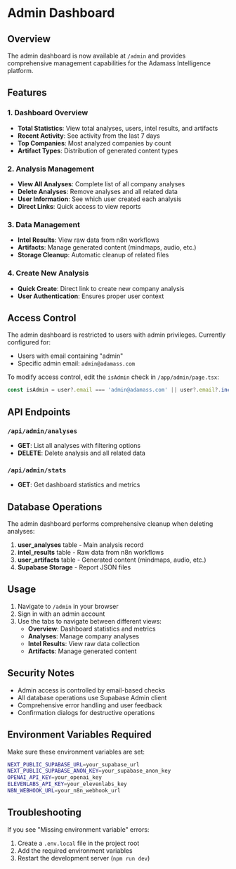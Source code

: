 # Admin Dashboard

## Overview

The admin dashboard is now available at `/admin` and provides comprehensive management capabilities for the Adamass Intelligence platform.

## Features

### 1. Dashboard Overview
- **Total Statistics**: View total analyses, users, intel results, and artifacts
- **Recent Activity**: See activity from the last 7 days
- **Top Companies**: Most analyzed companies by count
- **Artifact Types**: Distribution of generated content types

### 2. Analysis Management
- **View All Analyses**: Complete list of all company analyses
- **Delete Analyses**: Remove analyses and all related data
- **User Information**: See which user created each analysis
- **Direct Links**: Quick access to view reports

### 3. Data Management
- **Intel Results**: View raw data from n8n workflows
- **Artifacts**: Manage generated content (mindmaps, audio, etc.)
- **Storage Cleanup**: Automatic cleanup of related files

### 4. Create New Analysis
- **Quick Create**: Direct link to create new company analysis
- **User Authentication**: Ensures proper user context

## Access Control

The admin dashboard is restricted to users with admin privileges. Currently configured for:
- Users with email containing "admin"
- Specific admin email: `admin@adamass.com`

To modify access control, edit the `isAdmin` check in `/app/admin/page.tsx`:

```typescript
const isAdmin = user?.email === 'admin@adamass.com' || user?.email?.includes('admin');
```

## API Endpoints

### `/api/admin/analyses`
- **GET**: List all analyses with filtering options
- **DELETE**: Delete analysis and all related data

### `/api/admin/stats`
- **GET**: Get dashboard statistics and metrics

## Database Operations

The admin dashboard performs comprehensive cleanup when deleting analyses:

1. **user_analyses** table - Main analysis record
2. **intel_results** table - Raw data from n8n workflows  
3. **user_artifacts** table - Generated content (mindmaps, audio, etc.)
4. **Supabase Storage** - Report JSON files

## Usage

1. Navigate to `/admin` in your browser
2. Sign in with an admin account
3. Use the tabs to navigate between different views:
   - **Overview**: Dashboard statistics and metrics
   - **Analyses**: Manage company analyses
   - **Intel Results**: View raw data collection
   - **Artifacts**: Manage generated content

## Security Notes

- Admin access is controlled by email-based checks
- All database operations use Supabase Admin client
- Comprehensive error handling and user feedback
- Confirmation dialogs for destructive operations

## Environment Variables Required

Make sure these environment variables are set:

```bash
NEXT_PUBLIC_SUPABASE_URL=your_supabase_url
NEXT_PUBLIC_SUPABASE_ANON_KEY=your_supabase_anon_key
OPENAI_API_KEY=your_openai_key
ELEVENLABS_API_KEY=your_elevenlabs_key
N8N_WEBHOOK_URL=your_n8n_webhook_url
```

## Troubleshooting

If you see "Missing environment variable" errors:
1. Create a `.env.local` file in the project root
2. Add the required environment variables
3. Restart the development server (`npm run dev`)
